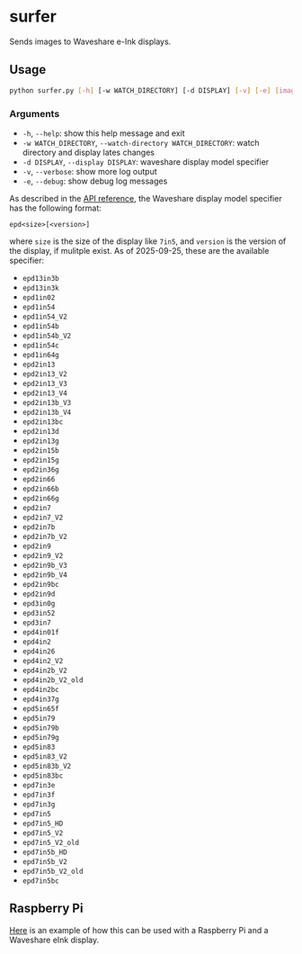 # surfer

Sends images to Waveshare e-Ink displays.

## Usage

```bash
python surfer.py [-h] [-w WATCH_DIRECTORY] [-d DISPLAY] [-v] [-e] [image]
```

### Arguments

- `-h`, `--help`: show this help message and exit
- `-w WATCH_DIRECTORY`, `--watch-directory WATCH_DIRECTORY`: watch directory and display lates changes
- `-d DISPLAY`, `--display DISPLAY`: waveshare display model specifier
- `-v`, `--verbose`: show more log output
- `-e`, `--debug`: show debug log messages

As described in the [API reference](), the Waveshare display model specifier has the following format:

```
epd<size>[<version>]
```
where `size` is the size of the display like `7in5`, and `version` is the version of the display, if mulitple exist.
As of 2025-09-25, these are the available specifier:

- `epd13in3b`
- `epd13in3k`
- `epd1in02`
- `epd1in54`
- `epd1in54_V2`
- `epd1in54b`
- `epd1in54b_V2`
- `epd1in54c`
- `epd1in64g`
- `epd2in13`
- `epd2in13_V2`
- `epd2in13_V3`
- `epd2in13_V4`
- `epd2in13b_V3`
- `epd2in13b_V4`
- `epd2in13bc`
- `epd2in13d`
- `epd2in13g`
- `epd2in15b`
- `epd2in15g`
- `epd2in36g`
- `epd2in66`
- `epd2in66b`
- `epd2in66g`
- `epd2in7`
- `epd2in7_V2`
- `epd2in7b`
- `epd2in7b_V2`
- `epd2in9`
- `epd2in9_V2`
- `epd2in9b_V3`
- `epd2in9b_V4`
- `epd2in9bc`
- `epd2in9d`
- `epd3in0g`
- `epd3in52`
- `epd3in7`
- `epd4in01f`
- `epd4in2`
- `epd4in26`
- `epd4in2_V2`
- `epd4in2b_V2`
- `epd4in2b_V2_old`
- `epd4in2bc`
- `epd4in37g`
- `epd5in65f`
- `epd5in79`
- `epd5in79b`
- `epd5in79g`
- `epd5in83`
- `epd5in83_V2`
- `epd5in83b_V2`
- `epd5in83bc`
- `epd7in3e`
- `epd7in3f`
- `epd7in3g`
- `epd7in5`
- `epd7in5_HD`
- `epd7in5_V2`
- `epd7in5_V2_old`
- `epd7in5b_HD`
- `epd7in5b_V2`
- `epd7in5b_V2_old`
- `epd7in5bc`

## Raspberry Pi

[Here](https://gist.github.com/Smonman/06d7121be082fc81029bc56003b665a4) is an example of how this can be used with a Raspberry Pi and a Waveshare eInk display.
